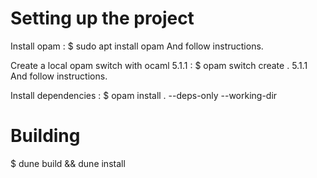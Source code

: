 # Setting up the project 

Install opam :
$ sudo apt install opam
And follow instructions. 

Create a local opam switch with ocaml 5.1.1 :
$ opam switch create . 5.1.1
And follow instructions.

Install dependencies :
$ opam install . --deps-only --working-dir

# Building

$ dune build && dune install

